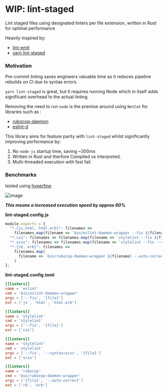 #  WIP: lint-staged

Lint staged files using designated linters per file extension, written in Rust for optimal performance

Heavily inspired by:

- [lint-emit](https://github.com/ragone/lint-emit)
- [yarn lint-staged](https://github.com/okonet/lint-staged)


### Motivation

Pre-commit linting saves engineers valuable time as it reduces pipeline rebuilds on CI due to syntax errors.

`yarn lint-staged` is great, but it requires running Node which in itself adds significant overhead to the actual linting.

Removing the need to run `node` is the premise around using `NetCat` for libraries such as :

- [rubocop-daemon](https://github.com/fohte/rubocop-daemon#more-speed)
- [eslint-d](https://github.com/mantoni/eslint_d.js#moar-speed)

This library aims for feature parity with `lint-staged` whilst significantly improving performance by:

1. No `node-js` startup time, saving ~300ms
2. Written in Rust and therfore Compiled vs interpreted.
3. Multi-threaded execution with fast fail.

### Benchmarks

tested using [hyperfine](https://github.com/sharkdp/hyperfine)

![image](https://github.com/alexanderjeurissen/lint-staged/blob/main/public/assets/screenshots/benchmark.png)

_**This means a increased execution speed by approx 60%**_


**lint-staged.config.js**

```js
module.exports = {
  "*.{js,html, html.erb}": filenames =>
    filenames.map(filename => `bin/eslint-daemon-wrapper --fix ${filename}`),
  "*.css": filenames => filenames.map(filename => `stylelint --fix ${filename}`),
  "*.scss": filenames => filenames.map(filename => `stylelint --fix --syntax=scss ${filename}`),
  "*.{rb, erb}": filenames =>
    filenames.map(
      filename => `bin/rubocop-daemon-wrapper ${filename} --auto-correct`
    )
};
```

**lint-staged.config.toml**

```toml 
[[linters]]
name = 'eslint'
cmd = 'bin/eslint-daemon-wrapper'
args = ['--fix', '{file}']
ext = ['js', 'html', 'html.erb']

[[linters]]
name = 'stylelint'
cmd = 'stylelint'
args = ['--fix', '{file}']
ext = ['css']

[[linters]]
name = 'stylelint'
cmd = 'stylelint'
args = ['--fix', '--syntax=scss', '{file}']
ext = ['scss']

[[linters]]
name = 'rubocop'
cmd = 'bin/rubocop-daemon-wrapper'
args = ['{file}', '--auto-correct']
ext = ['rb', 'erb']
```



